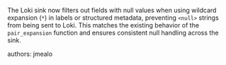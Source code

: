The Loki sink now filters out fields with null values when using wildcard expansion (`*`) in labels or structured metadata, preventing `<null>` strings from being sent to Loki. This matches the existing behavior of the `pair_expansion` function and ensures consistent null handling across the sink.

authors: jmealo
